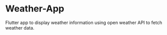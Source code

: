 # Weather-App

Flutter app to display weather information using open weather API to fetch weather data.
